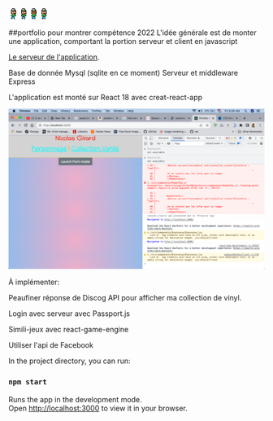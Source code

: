 
![This is an image](./src/assets/side.png)

##portfolio pour montrer compétence 2022
L'idée générale est de monter une application, comportant la portion serveur et client en javascript

 [Le serveur de l'application](https://github.com/nico604/server).

Base de donnée Mysql (sqlite en ce moment)
Serveur et middleware Express

L'application est monté sur React 18 avec creat-react-app

<img src="./src/assets/sneakpeak.png" width="800" />

À implémenter: 

Peaufiner réponse de Discog API pour afficher ma collection de vinyl.

Login avec serveur avec Passport.js

Simili-jeux avec react-game-engine

Utiliser l'api de Facebook

In the project directory, you can run:

### `npm start`

Runs the app in the development mode.\
Open [http://localhost:3000](http://localhost:3000) to view it in your browser.

